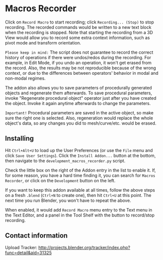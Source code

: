 Macros Recorder
===============

Click on `Record Macro` to start recording; click `Recording... (Stop)` to stop recording. The recorded
commands would be written to a new text block when the recording is stopped.
Note that starting the recording from a 3D View would allow you to record some extra context information,
such as pivot mode and transform orientation.

`Please keep in mind:`
The script does not guarantee to record the correct history of operations if there were undos/redos during
the recording. For example, in Edit Mode, if you undo an operation, it won't get erased from the record.
Also, the results may be not reproducible because of the wrong context, or due to the differences between
operators' behavior in modal and non-modal regimes.

The addon also allows you to save parameters of procedurally generated objects and regenerate them
afterwards. To save procedural parameters, invoke "Regenerate procedural object" operator just after you
have created the object. Invoke it again anytime afterwards to change the parameters.

`Important!`
Procedural parameters are saved in the active object, so make sure the right one is selected.
Also, regeneration would replace the whole object's data, so any changes you did to mesh/curve/etc.
would be erased.

Installing
----------

Hit `Ctrl+Alt+U` to load up the User Preferences (or use the `File` menu and click `Save User Settings`).
Click the `Install Addon...` button at the bottom, then navigate to the `development_macros_recorder.py` script.

Check the little box on the right of the Addon entry in the list to enable it.
If, for some reason, you have a hard time finding it, you can search for `Macros Recorder`, or click on the
`Development` button on the left.

If you want to keep this addon available at all times, follow the above steps on a fresh `.blend`
(`Ctrl+N` to create one), then hit `Ctrl+U` at this point. The next time you run Blender, you won't have
to repeat the above.

When enabled, it would add `Record Macro` menu entry to the Text menu in the Text Editor, and a panel in
the Tool Shelf with the button to record/stop recording.

Contact information
-------------------

Upload Tracker:
http://projects.blender.org/tracker/index.php?func=detail&aid=31325